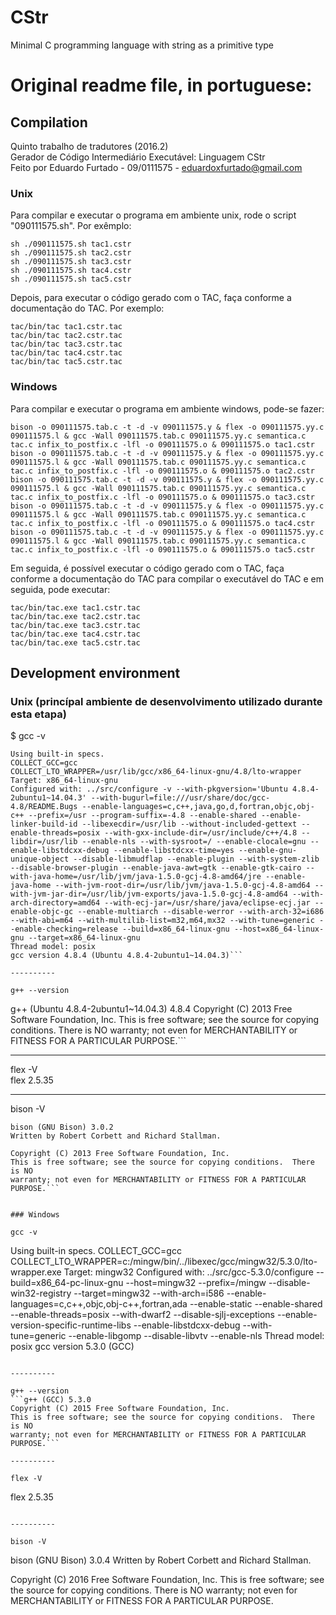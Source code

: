 # CStr

Minimal C programming language with string as a primitive type


# Original readme file, in portuguese:

## Compilation
Quinto trabalho de tradutores (2016.2)  
Gerador de Código Intermediário Executável: Linguagem CStr  
Feito por Eduardo Furtado - 09/0111575 - eduardoxfurtado@gmail.com

### Unix
Para compilar e executar o programa em ambiente unix, rode o script "090111575.sh". Por exêmplo:  
```
sh ./090111575.sh tac1.cstr
sh ./090111575.sh tac2.cstr
sh ./090111575.sh tac3.cstr
sh ./090111575.sh tac4.cstr
sh ./090111575.sh tac5.cstr
```

Depois, para executar o código gerado com o TAC, faça conforme a documentação do TAC. Por exemplo:  
```
tac/bin/tac tac1.cstr.tac
tac/bin/tac tac2.cstr.tac
tac/bin/tac tac3.cstr.tac
tac/bin/tac tac4.cstr.tac
tac/bin/tac tac5.cstr.tac
```


### Windows
Para compilar e executar o programa em ambiente windows, pode-se fazer:  
```
bison -o 090111575.tab.c -t -d -v 090111575.y & flex -o 090111575.yy.c 090111575.l & gcc -Wall 090111575.tab.c 090111575.yy.c semantica.c tac.c infix_to_postfix.c -lfl -o 090111575.o & 090111575.o tac1.cstr
bison -o 090111575.tab.c -t -d -v 090111575.y & flex -o 090111575.yy.c 090111575.l & gcc -Wall 090111575.tab.c 090111575.yy.c semantica.c tac.c infix_to_postfix.c -lfl -o 090111575.o & 090111575.o tac2.cstr
bison -o 090111575.tab.c -t -d -v 090111575.y & flex -o 090111575.yy.c 090111575.l & gcc -Wall 090111575.tab.c 090111575.yy.c semantica.c tac.c infix_to_postfix.c -lfl -o 090111575.o & 090111575.o tac3.cstr
bison -o 090111575.tab.c -t -d -v 090111575.y & flex -o 090111575.yy.c 090111575.l & gcc -Wall 090111575.tab.c 090111575.yy.c semantica.c tac.c infix_to_postfix.c -lfl -o 090111575.o & 090111575.o tac4.cstr
bison -o 090111575.tab.c -t -d -v 090111575.y & flex -o 090111575.yy.c 090111575.l & gcc -Wall 090111575.tab.c 090111575.yy.c semantica.c tac.c infix_to_postfix.c -lfl -o 090111575.o & 090111575.o tac5.cstr
```


Em seguida, é possível executar o código gerado com o TAC, faça conforme a documentação do TAC para compilar o executável do TAC e em seguida, pode executar:
```
tac/bin/tac.exe tac1.cstr.tac
tac/bin/tac.exe tac2.cstr.tac
tac/bin/tac.exe tac3.cstr.tac
tac/bin/tac.exe tac4.cstr.tac
tac/bin/tac.exe tac5.cstr.tac
```

## Development environment
### Unix (princípal ambiente de desenvolvimento utilizado durante esta etapa)

$ gcc -v  
```
Using built-in specs.
COLLECT_GCC=gcc
COLLECT_LTO_WRAPPER=/usr/lib/gcc/x86_64-linux-gnu/4.8/lto-wrapper
Target: x86_64-linux-gnu
Configured with: ../src/configure -v --with-pkgversion='Ubuntu 4.8.4-2ubuntu1~14.04.3' --with-bugurl=file:///usr/share/doc/gcc-4.8/README.Bugs --enable-languages=c,c++,java,go,d,fortran,objc,obj-c++ --prefix=/usr --program-suffix=-4.8 --enable-shared --enable-linker-build-id --libexecdir=/usr/lib --without-included-gettext --enable-threads=posix --with-gxx-include-dir=/usr/include/c++/4.8 --libdir=/usr/lib --enable-nls --with-sysroot=/ --enable-clocale=gnu --enable-libstdcxx-debug --enable-libstdcxx-time=yes --enable-gnu-unique-object --disable-libmudflap --enable-plugin --with-system-zlib --disable-browser-plugin --enable-java-awt=gtk --enable-gtk-cairo --with-java-home=/usr/lib/jvm/java-1.5.0-gcj-4.8-amd64/jre --enable-java-home --with-jvm-root-dir=/usr/lib/jvm/java-1.5.0-gcj-4.8-amd64 --with-jvm-jar-dir=/usr/lib/jvm-exports/java-1.5.0-gcj-4.8-amd64 --with-arch-directory=amd64 --with-ecj-jar=/usr/share/java/eclipse-ecj.jar --enable-objc-gc --enable-multiarch --disable-werror --with-arch-32=i686 --with-abi=m64 --with-multilib-list=m32,m64,mx32 --with-tune=generic --enable-checking=release --build=x86_64-linux-gnu --host=x86_64-linux-gnu --target=x86_64-linux-gnu
Thread model: posix
gcc version 4.8.4 (Ubuntu 4.8.4-2ubuntu1~14.04.3)```

----------

g++ --version  
```
g++ (Ubuntu 4.8.4-2ubuntu1~14.04.3) 4.8.4
Copyright (C) 2013 Free Software Foundation, Inc.
This is free software; see the source for copying conditions.  There is NO
warranty; not even for MERCHANTABILITY or FITNESS FOR A PARTICULAR PURPOSE.```

----------

flex -V  
flex 2.5.35

----------

bison -V  
```
bison (GNU Bison) 3.0.2
Written by Robert Corbett and Richard Stallman.

Copyright (C) 2013 Free Software Foundation, Inc.
This is free software; see the source for copying conditions.  There is NO
warranty; not even for MERCHANTABILITY or FITNESS FOR A PARTICULAR PURPOSE.```


### Windows

gcc -v  
```
Using built-in specs.
COLLECT_GCC=gcc
COLLECT_LTO_WRAPPER=c:/mingw/bin/../libexec/gcc/mingw32/5.3.0/lto-wrapper.exe
Target: mingw32
Configured with: ../src/gcc-5.3.0/configure --build=x86_64-pc-linux-gnu --host=mingw32 --prefix=/mingw --disable-win32-registry --target=mingw32 --with-arch=i586 --enable-languages=c,c++,objc,obj-c++,fortran,ada --enable-static --enable-shared --enable-threads=posix --with-dwarf2 --disable-sjlj-exceptions --enable-version-specific-runtime-libs --enable-libstdcxx-debug --with-tune=generic --enable-libgomp --disable-libvtv --enable-nls
Thread model: posix
gcc version 5.3.0 (GCC)
```

----------

g++ --version  
```g++ (GCC) 5.3.0
Copyright (C) 2015 Free Software Foundation, Inc.
This is free software; see the source for copying conditions.  There is NO
warranty; not even for MERCHANTABILITY or FITNESS FOR A PARTICULAR PURPOSE.```

----------

flex -V  
```
flex 2.5.35
```

----------

bison -V  
```
bison (GNU Bison) 3.0.4
Written by Robert Corbett and Richard Stallman.

Copyright (C) 2016 Free Software Foundation, Inc.
This is free software; see the source for copying conditions.  There is NO
warranty; not even for MERCHANTABILITY or FITNESS FOR A PARTICULAR PURPOSE.
```
